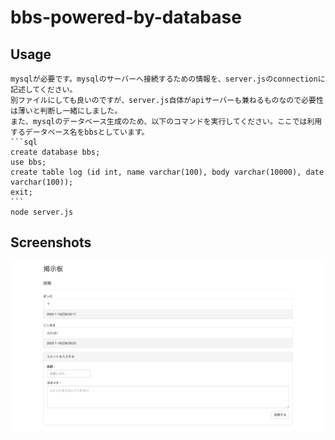 # bbs-powered-by-database

## Usage

    mysqlが必要です。mysqlのサーバーへ接続するための情報を、server.jsのconnectionに記述してください。
    別ファイルにしても良いのですが、server.js自体がapiサーバーも兼ねるものなので必要性は薄いと判断し一緒にしました。
    また、mysqlのデータベース生成のため、以下のコマンドを実行してください。ここでは利用するデータベース名をbbsとしています。
    ```sql
    create database bbs;
    use bbs;
    create table log (id int, name varchar(100), body varchar(10000), date varchar(100));
    exit;
    ```
    node server.js

## Screenshots

![AppsImage](./sample.png)
